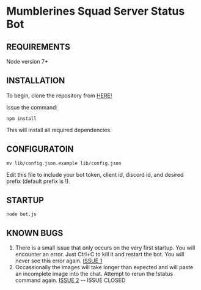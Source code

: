 # Mumblerines Squad Server Status Bot

## REQUIREMENTS
Node version 7+

## INSTALLATION
To begin, clone the repository from [HERE!](https://github.com/Odinthewanderer/status-bot.git)

Issue the command:

`npm install`

This will install all required dependencies.

## CONFIGURATOIN
`mv lib/config.json.example lib/config.json`

Edit this file to include your bot token, client id, discord id, and desired prefix (default prefix is !).

## STARTUP

`node bot.js`

## KNOWN BUGS

1. There is a small issue that only occurs on the very first startup. You will encounter an error. Just Ctrl+C to kill it and restart the bot. You will never see this error again. [ISSUE 1](https://github.com/Odinthewanderer/status-bot/issues/1)
2. Occassionally the images will take longer than expected and will paste an incomplete image into the chat. Attempt to rerun the !status command again. [ISSUE 2](https://github.com/Odinthewanderer/status-bot/issues/2) -- ISSUE CLOSED
